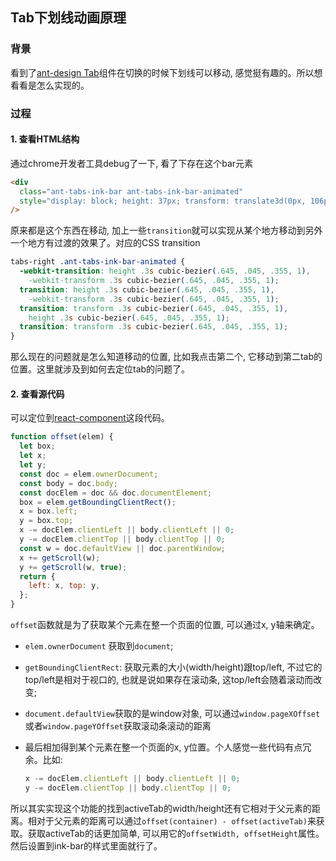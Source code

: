 ## Tab下划线动画原理

### 背景

看到了[ant-design Tab](https://ant.design/components/tabs-cn/)组件在切换的时候下划线可以移动, 感觉挺有趣的。所以想看看是怎么实现的。

### 过程

#### 1. 查看HTML结构

通过chrome开发者工具debug了一下, 看了下存在这个bar元素

```html
<div
  class="ant-tabs-ink-bar ant-tabs-ink-bar-animated"
  style="display: block; height: 37px; transform: translate3d(0px, 106px, 0px);"
/>
```

原来都是这个东西在移动, 加上一些`transition`就可以实现从某个地方移动到另外一个地方有过渡的效果了。对应的CSS transition

```css
tabs-right .ant-tabs-ink-bar-animated {
  -webkit-transition: height .3s cubic-bezier(.645, .045, .355, 1),
    -webkit-transform .3s cubic-bezier(.645, .045, .355, 1);
  transition: height .3s cubic-bezier(.645, .045, .355, 1),
    -webkit-transform .3s cubic-bezier(.645, .045, .355, 1);
  transition: transform .3s cubic-bezier(.645, .045, .355, 1),
    height .3s cubic-bezier(.645, .045, .355, 1);
  transition: transform .3s cubic-bezier(.645, .045, .355, 1);
}
```

那么现在的问题就是怎么知道移动的位置, 比如我点击第二个, 它移动到第二tab的位置。这里就涉及到如何去定位tab的问题了。

#### 2. 查看源代码

可以定位到[react-component](https://github.com/react-component/tabs/blob/master/src/InkTabBarMixin.js#L20-L38)这段代码。

```js
function offset(elem) {
  let box;
  let x;
  let y;
  const doc = elem.ownerDocument;
  const body = doc.body;
  const docElem = doc && doc.documentElement;
  box = elem.getBoundingClientRect();
  x = box.left;
  y = box.top;
  x -= docElem.clientLeft || body.clientLeft || 0;
  y -= docElem.clientTop || body.clientTop || 0;
  const w = doc.defaultView || doc.parentWindow;
  x += getScroll(w);
  y += getScroll(w, true);
  return {
    left: x, top: y,
  };
}
```


`offset`函数就是为了获取某个元素在整一个页面的位置, 可以通过x, y轴来确定。

* `elem.ownerDocument` 获取到`document`;

* `getBoundingClientRect`: 获取元素的大小(width/height)跟top/left, 不过它的top/left是相对于视口的, 也就是说如果存在滚动条, 这top/left会随着滚动而改变;
* `document.defaultView`获取的是window对象, 可以通过`window.pageXOffset`或者`window.pageYOffset`获取滚动条滚动的距离
* 最后相加得到某个元素在整一个页面的x, y位置。个人感觉一些代码有点冗余。比如:
  
  ```js
  x -= docElem.clientLeft || body.clientLeft || 0;
  y -= docElem.clientTop || body.clientTop || 0;
  ```
  
所以其实实现这个功能的找到activeTab的width/height还有它相对于父元素的距离。相对于父元素的距离可以通过`offset(container) - offset(activeTab)`来获取。获取activeTab的话更加简单, 可以用它的`offsetWidth, offsetHeight`属性。然后设置到ink-bar的样式里面就行了。